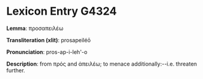 # Lexicon Entry G4324

**Lemma**: προσαπειλέω

**Transliteration (xlit)**: prosapeiléō

**Pronunciation**: pros-ap-i-leh'-o

**Description**:
from πρός and ἀπειλέω; to menace additionally:--i.e. threaten further.
